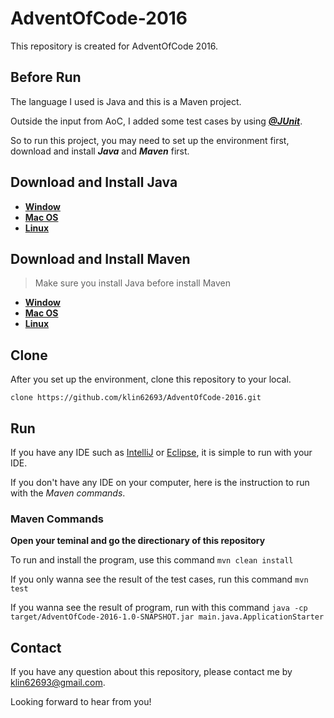 # AdventOfCode-2016

This repository is created for AdventOfCode 2016.

Before Run
----------
The language I used is Java and this is a Maven project. 

Outside the input from AoC, I added some test cases by using [_**@JUnit**_](https://github.com/junit-team/junit5/).

So to run this project, you may need to set up the environment first, download and install _**Java**_ and _**Maven**_ first.

Download and Install Java
-------------------------
- [**Window**](https://java.com/en/download/help/windows_manual_download.xml)
- [**Mac OS**](https://java.com/en/download/help/mac_install.xml)
- [**Linux**](https://java.com/en/download/help/linux_install.xml)

Download and Install Maven
-------------
> Make sure you install Java before install Maven
- [**Window**](https://mkyong.com/maven/how-to-install-maven-in-windows/)
- [**Mac OS**](https://mkyong.com/maven/install-maven-on-mac-osx/)
- [**Linux**](https://mkyong.com/maven/how-to-install-maven-in-ubuntu/?utm_source=mkyong.com&utm_medium=referral&utm_campaign=sidebar-related&utm_content=link0)

Clone
-----
After you set up the environment, clone this repository to your local.

`clone https://github.com/klin62693/AdventOfCode-2016.git`

Run
---
If you have any IDE such as [IntelliJ](https://www.jetbrains.com/idea/) or [Eclipse](https://www.eclipse.org/), it is simple to run with your IDE.

If you don't have any IDE on your computer, here is the instruction to run with the _Maven commands_.
### Maven Commands
**Open your teminal and go the directionary of this repository**

To run and install the program, use this command `mvn clean install`

If you only wanna see the result of the test cases, run this command `mvn test`

If you wanna see the result of program, run with this command `java -cp target/AdventOfCode-2016-1.0-SNAPSHOT.jar main.java.ApplicationStarter`


Contact
-------
If you have any question about this repository, please contact me by klin62693@gmail.com.

Looking forward to hear from you!
